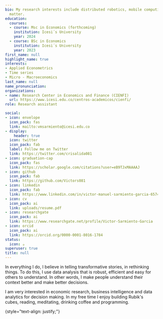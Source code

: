 ```yaml
---
bio: My research interests include distributed robotics, mobile computing and programmable
  matter.
education:
  courses:
  - course: Msc in Economics (forthcoming)
    institution: Icesi´s University
    year: 2024
  - course: BSc in Economics
    institution: Icesi´s University
    year: 2023
first_name: null
highlight_name: true
interests:
- Applied Econometrics
- Time series
- Micro - Macroeconomics
last_name: null
name_pronunciation:
organizations:
- name: Research Center in Economics and Finance (CIENFI)
  url: https://www.icesi.edu.co/centros-academicos/cienfi/
role: Research assistant

social:
- icon: envelope
  icon_pack: fas
  link: mailto:vmsarmiento@icesi.edu.co
- display:
    header: true
  icon: twitter
  icon_pack: fab
  label: Follow me on Twitter
  link: https://twitter.com/crisalida081
- icon: graduation-cap
  icon_pack: fas
  link: https://scholar.google.com/citations?user=eB9TJxMAAAAJ
- icon: github
  icon_pack: fab
  link: https://github.com/Victors081
- icon: linkedin
  icon_pack: fab
  link: https://www.linkedin.com/in/victor-manuel-sarmiento-garcia-6574601a4/
- icon: cv
  icon_pack: ai
  link: uploads/resume.pdf
- icon: researchgate
  icon_pack: ai
  link: https://www.researchgate.net/profile/Victor-Sarmiento-Garcia
- icon: orcid
  icon_pack: ai
  link: https://orcid.org/0000-0001-8016-1784
status:
  icon: ☕️
superuser: true
title: null
---
```


In everything I do, I believe in telling transformative stories, in rethinking things. To do this, I use data analysis that is robust, efficient and easy for others to understand. In other words, I make people understand their context better and make better decisions.

I am very interested in economic research, business intelligence and data analytics for decision making. In my free time I enjoy building Rubik's cubes, reading, meditating, drinking coffee and programming.

{style="text-align: justify;"}
